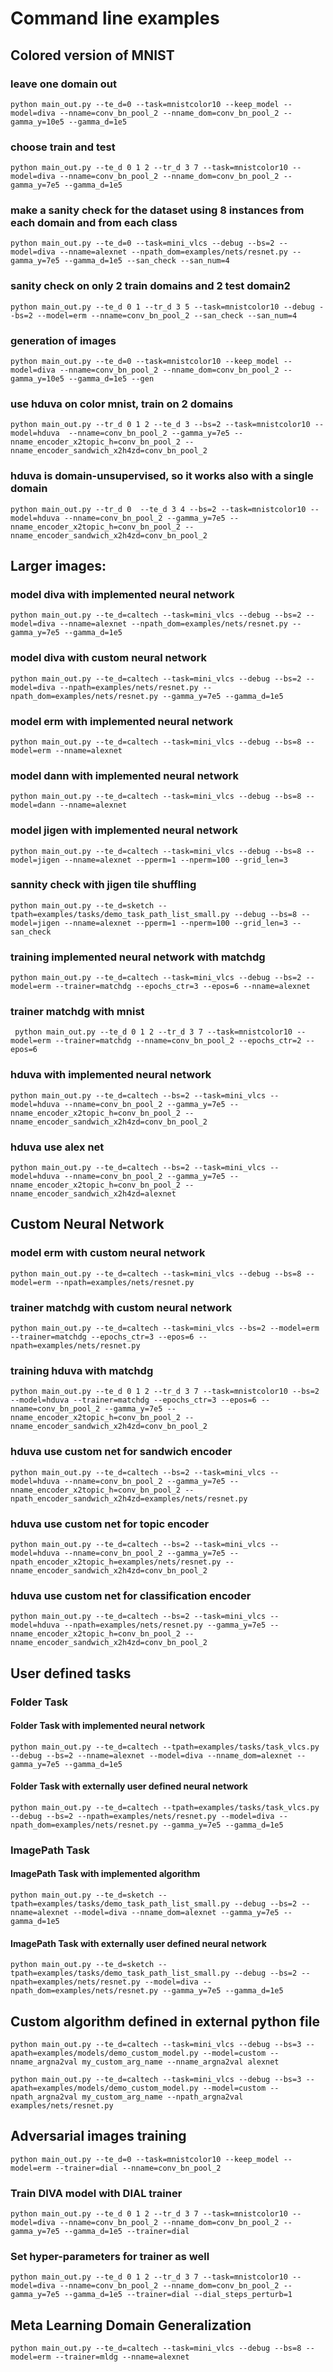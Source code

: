 # Command line examples

## Colored version of MNIST

### leave one domain out
```shell
python main_out.py --te_d=0 --task=mnistcolor10 --keep_model --model=diva --nname=conv_bn_pool_2 --nname_dom=conv_bn_pool_2 --gamma_y=10e5 --gamma_d=1e5
```

### choose train and test
```shell
python main_out.py --te_d 0 1 2 --tr_d 3 7 --task=mnistcolor10 --model=diva --nname=conv_bn_pool_2 --nname_dom=conv_bn_pool_2 --gamma_y=7e5 --gamma_d=1e5
```

### make a sanity check for the dataset using 8 instances from each domain and from each class
```shell
python main_out.py --te_d=0 --task=mini_vlcs --debug --bs=2 --model=diva --nname=alexnet --npath_dom=examples/nets/resnet.py --gamma_y=7e5 --gamma_d=1e5 --san_check --san_num=4
```
### sanity check on only 2 train domains and 2 test domain2
```shell
python main_out.py --te_d 0 1 --tr_d 3 5 --task=mnistcolor10 --debug --bs=2 --model=erm --nname=conv_bn_pool_2 --san_check --san_num=4
```

### generation of images
```shell
python main_out.py --te_d=0 --task=mnistcolor10 --keep_model --model=diva --nname=conv_bn_pool_2 --nname_dom=conv_bn_pool_2 --gamma_y=10e5 --gamma_d=1e5 --gen
```

### use hduva on color mnist, train on 2 domains
```shell
python main_out.py --tr_d 0 1 2 --te_d 3 --bs=2 --task=mnistcolor10 --model=hduva  --nname=conv_bn_pool_2 --gamma_y=7e5 --nname_encoder_x2topic_h=conv_bn_pool_2 --nname_encoder_sandwich_x2h4zd=conv_bn_pool_2
```

### hduva is domain-unsupervised, so it works also with a single domain
```shell
python main_out.py --tr_d 0  --te_d 3 4 --bs=2 --task=mnistcolor10 --model=hduva --nname=conv_bn_pool_2 --gamma_y=7e5 --nname_encoder_x2topic_h=conv_bn_pool_2 --nname_encoder_sandwich_x2h4zd=conv_bn_pool_2
```


## Larger images:

### model diva with implemented neural network
```shell
python main_out.py --te_d=caltech --task=mini_vlcs --debug --bs=2 --model=diva --nname=alexnet --npath_dom=examples/nets/resnet.py --gamma_y=7e5 --gamma_d=1e5
```

### model diva with custom neural network
```shell
python main_out.py --te_d=caltech --task=mini_vlcs --debug --bs=2 --model=diva --npath=examples/nets/resnet.py --npath_dom=examples/nets/resnet.py --gamma_y=7e5 --gamma_d=1e5
```

### model erm with implemented neural network
```shell
python main_out.py --te_d=caltech --task=mini_vlcs --debug --bs=8 --model=erm --nname=alexnet
```

### model dann with implemented neural network
```shell
python main_out.py --te_d=caltech --task=mini_vlcs --debug --bs=8 --model=dann --nname=alexnet
```

### model jigen with implemented neural network
```shell
python main_out.py --te_d=caltech --task=mini_vlcs --debug --bs=8 --model=jigen --nname=alexnet --pperm=1 --nperm=100 --grid_len=3
```


### sannity check with jigen tile shuffling
```shell
python main_out.py --te_d=sketch --tpath=examples/tasks/demo_task_path_list_small.py --debug --bs=8 --model=jigen --nname=alexnet --pperm=1 --nperm=100 --grid_len=3 --san_check
```

### training implemented neural network with matchdg
```shell
python main_out.py --te_d=caltech --task=mini_vlcs --debug --bs=2 --model=erm --trainer=matchdg --epochs_ctr=3 --epos=6 --nname=alexnet
```

### trainer matchdg with mnist
```shell
 python main_out.py --te_d 0 1 2 --tr_d 3 7 --task=mnistcolor10 --model=erm --trainer=matchdg --nname=conv_bn_pool_2 --epochs_ctr=2 --epos=6
```

### hduva with implemented neural network
```shell
python main_out.py --te_d=caltech --bs=2 --task=mini_vlcs --model=hduva --nname=conv_bn_pool_2 --gamma_y=7e5 --nname_encoder_x2topic_h=conv_bn_pool_2 --nname_encoder_sandwich_x2h4zd=conv_bn_pool_2
```

### hduva use alex net
```shell
python main_out.py --te_d=caltech --bs=2 --task=mini_vlcs --model=hduva --nname=conv_bn_pool_2 --gamma_y=7e5 --nname_encoder_x2topic_h=conv_bn_pool_2 --nname_encoder_sandwich_x2h4zd=alexnet
```


## Custom Neural Network

### model erm with custom neural network
```shell
python main_out.py --te_d=caltech --task=mini_vlcs --debug --bs=8 --model=erm --npath=examples/nets/resnet.py
```

### trainer matchdg with custom neural network
```shell
python main_out.py --te_d=caltech --task=mini_vlcs --bs=2 --model=erm --trainer=matchdg --epochs_ctr=3 --epos=6 --npath=examples/nets/resnet.py
```


### training hduva with matchdg

```shell
python main_out.py --te_d 0 1 2 --tr_d 3 7 --task=mnistcolor10 --bs=2 --model=hduva --trainer=matchdg --epochs_ctr=3 --epos=6 --nname=conv_bn_pool_2 --gamma_y=7e5 --nname_encoder_x2topic_h=conv_bn_pool_2 --nname_encoder_sandwich_x2h4zd=conv_bn_pool_2
```

### hduva use custom net for sandwich encoder
```shell
python main_out.py --te_d=caltech --bs=2 --task=mini_vlcs --model=hduva --nname=conv_bn_pool_2 --gamma_y=7e5 --nname_encoder_x2topic_h=conv_bn_pool_2 --npath_encoder_sandwich_x2h4zd=examples/nets/resnet.py
```

### hduva use custom net for topic encoder
```shell
python main_out.py --te_d=caltech --bs=2 --task=mini_vlcs --model=hduva --nname=conv_bn_pool_2 --gamma_y=7e5 --npath_encoder_x2topic_h=examples/nets/resnet.py --nname_encoder_sandwich_x2h4zd=conv_bn_pool_2
```

### hduva use custom net for classification encoder
```shell
python main_out.py --te_d=caltech --bs=2 --task=mini_vlcs --model=hduva --npath=examples/nets/resnet.py --gamma_y=7e5 --nname_encoder_x2topic_h=conv_bn_pool_2 --nname_encoder_sandwich_x2h4zd=conv_bn_pool_2
```


## User defined tasks

### Folder Task
#### Folder Task with implemented neural network
```shell
python main_out.py --te_d=caltech --tpath=examples/tasks/task_vlcs.py --debug --bs=2 --nname=alexnet --model=diva --nname_dom=alexnet --gamma_y=7e5 --gamma_d=1e5
```

#### Folder Task with externally user defined neural network
```shell
python main_out.py --te_d=caltech --tpath=examples/tasks/task_vlcs.py --debug --bs=2 --npath=examples/nets/resnet.py --model=diva --npath_dom=examples/nets/resnet.py --gamma_y=7e5 --gamma_d=1e5
```

### ImagePath Task
#### ImagePath Task with implemented algorithm
```shell
python main_out.py --te_d=sketch --tpath=examples/tasks/demo_task_path_list_small.py --debug --bs=2 --nname=alexnet --model=diva --nname_dom=alexnet --gamma_y=7e5 --gamma_d=1e5
```

#### ImagePath Task with externally user defined neural network
```shell
python main_out.py --te_d=sketch --tpath=examples/tasks/demo_task_path_list_small.py --debug --bs=2 --npath=examples/nets/resnet.py --model=diva --npath_dom=examples/nets/resnet.py --gamma_y=7e5 --gamma_d=1e5
```

## Custom algorithm defined in external python file
```shell
python main_out.py --te_d=caltech --task=mini_vlcs --debug --bs=3 --apath=examples/models/demo_custom_model.py --model=custom --nname_argna2val my_custom_arg_name --nname_argna2val alexnet
```

```shell
python main_out.py --te_d=caltech --task=mini_vlcs --debug --bs=3 --apath=examples/models/demo_custom_model.py --model=custom --npath_argna2val my_custom_arg_name --npath_argna2val examples/nets/resnet.py
```

## Adversarial images training
```shell
python main_out.py --te_d=0 --task=mnistcolor10 --keep_model --model=erm --trainer=dial --nname=conv_bn_pool_2
```
### Train DIVA model with DIAL trainer

```shell
python main_out.py --te_d 0 1 2 --tr_d 3 7 --task=mnistcolor10 --model=diva --nname=conv_bn_pool_2 --nname_dom=conv_bn_pool_2 --gamma_y=7e5 --gamma_d=1e5 --trainer=dial
```
### Set hyper-parameters for trainer as well
```shell
python main_out.py --te_d 0 1 2 --tr_d 3 7 --task=mnistcolor10 --model=diva --nname=conv_bn_pool_2 --nname_dom=conv_bn_pool_2 --gamma_y=7e5 --gamma_d=1e5 --trainer=dial --dial_steps_perturb=1
``` 

## Meta Learning Domain Generalization
```shell
python main_out.py --te_d=caltech --task=mini_vlcs --debug --bs=8 --model=erm --trainer=mldg --nname=alexnet
```
